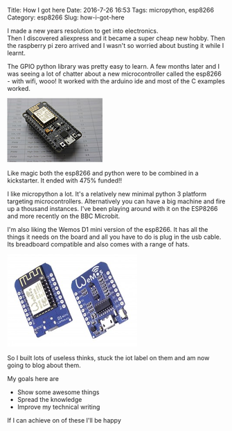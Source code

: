 Title: How I got here
Date: 2016-7-26 16:53
Tags: micropython, esp8266
Category: esp8266
Slug: how-i-got-here

I made a new years resolution to get into electronics.  
Then I discovered aliexpress and it became a super cheap new hobby.
Then the raspberry pi zero arrived and I wasn't so worried about busting it while I learnt. 

The GPIO python library was pretty easy to learn.
A few months later and I was seeing a lot of chatter about a new microcontroller called the esp8266 - with wifi, wooo!
It worked with the arduino ide and most of the C examples worked. 

![esp8266](images/devkit.jpg)

Like magic both the esp8266 and python were to be combined in a kickstarter. It ended with 475% funded!!

I like micropython a lot. It's a relatively new minimal python 3 platform targeting microcontrollers. 
Alternatively you can have a big machine and fire up a thousand instances. I've been playing around with it
on the ESP8266 and more recently on the BBC Microbit.

I'm also liking the Wemos D1 mini version of the esp8266. It has all the things it needs on the board and all you have to do is plug in the usb cable.
Its breadboard compatible and also comes with a range of hats.

![d1_mini](images/d1_mini.jpg)

So I built lots of useless thinks, stuck the iot label on them and am now going to blog about them.

My goals here are  

* Show some awesome things  
* Spread the knowledge  
* Improve my technical writing  

If I can achieve on of these I'll be happy